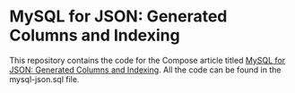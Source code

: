 # MySQL for JSON: Generated Columns and Indexing

This repository contains the code for the Compose article titled [MySQL for JSON: Generated Columns and Indexing](https://compose.com/articles/mysql-for-json-generated-columns-and-indexing/). All the code can be found in the mysql-json.sql file.
